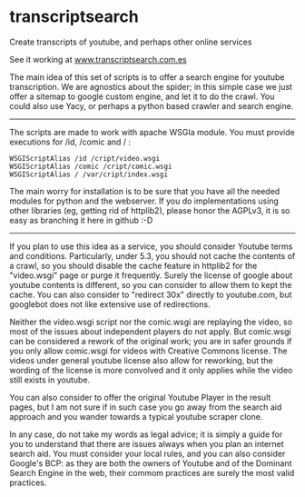 transcriptsearch
================

Create transcripts of youtube, and perhaps other online services

See it working at www.transcriptsearch.com.es

The main idea of this set of scripts is to offer a search engine for
youtube transcription. We are agnostics about the spider; in this
simple case we just offer a sitemap to google custom engine, and
let it to do the crawl. You could also use Yacy, or perhaps
a python based crawler and search engine.


-------------------------

The scripts are made to work with apache WSGIa module.
You must provide executions for /id, /comic and / :

    WSGIScriptAlias /id /cript/video.wsgi
    WSGIScriptAlias /comic /cript/comic.wsgi
    WSGIScriptAlias / /var/cript/index.wsgi

The main worry for installation is to be sure that you have
all the needed modules for python and the webserver. If
you do implementations using other libraries (eg, getting 
rid of httplib2), please honor the AGPLv3, it is so easy
as branching it here in github :-D

--------------------------

If you plan to use this idea as a service, you should consider
Youtube terms and conditions. Particularly, under 5.3, 
you should not cache the contents of a crawl, so you should
disable the cache feature in httplib2 for the "video.wsgi" page 
or purge it frequently. Surely the license of google about
youtube contents is different, so you can consider to allow 
them to kept the cache. You can also consider to "redirect 30x"
directly to youtube.com, but googlebot does not like extensive
use of redirections.  

Neither the video.wsgi script nor the comic.wsgi are replaying
the video, so most of the issues about independent players
do not apply. But comic.wsgi can be considered a rework
of the original work; you are in safer grounds if you only
allow comic.wsgi for videos with Creative Commons license. The
videos under general youtube license also allow for 
reworking, but the wording of the license is more convolved
and it only applies while the video still exists in youtube.

You can also consider to offer the original Youtube Player
in the result pages, but I am not sure if in such case you
go away from the search aid approach and you wander 
towards a typical youtube scraper clone.

In any case, do not take my words as legal advice; it is
simply a guide for you to understand that there are issues
always when you plan an internet search aid. You must consider
your local rules, and you can also consider Google's BCP:
as they are both the owners of Youtube and of the Dominant
Search Engine in the web, their commom practices are surely
the most valid practices.

